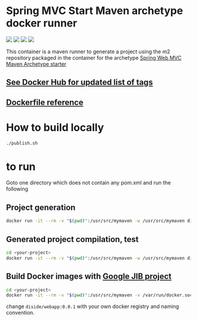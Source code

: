 # Spring MVC Start Maven archetype docker runner

[![](https://img.shields.io/docker/automated/diside/spring-mvc-start-archetype-docker.svg)](https://hub.docker.com/r/diside/spring-mvc-start-archetype-docker/tags) [![](https://img.shields.io/docker/build/diside/spring-mvc-start-archetype-docker.svg)](https://hub.docker.com/r/diside/spring-mvc-start-archetype-docker) [![](https://images.microbadger.com/badges/image/diside/spring-mvc-start-archetype-docker:5.1.10.svg)](https://hub.docker.com/r/diside/spring-mvc-start-archetype-docker) [![](https://images.microbadger.com/badges/version/diside/spring-mvc-start-archetype-docker:5.1.10.svg)](https://hub.docker.com/r/diside/spring-mvc-start-archetype-docker/tags)

[](https://microbadger.com/images/diside/spring-mvc-start-archetype-docker)

This container is a maven runner to generate a project using the m2 repository packaged in the container for the archetype 
[Spring Web MVC Maven Archetype starter](https://github.com/dilbertside/spring-mvc-start-archetype)

## [See Docker Hub for updated list of tags](https://hub.docker.com/r/diside/spring-mvc-start-archetype-docker/tags)

## [Dockerfile reference](https://github.com/dilbertside/spring-mvc-start-archetype-docker/blob/master/Dockerfile)


# How to build locally

```bash
./publish.sh
```
# to run

Goto one directory which does not contain any pom.xml and run the following

## Project generation

```bash
docker run -it --rm -v "$(pwd)":/usr/src/mymaven -w /usr/src/mymaven diside/spring-mvc-start-archetype-docker mvn archetype:generate -DarchetypeGroupId=com.github.dilbertside -DarchetypeArtifactId=spring-mvc-start-archetype -DarchetypeVersion=5.1.10
```

## Generated project compilation, test

```bash
cd <your-project>
docker run -it --rm -v "$(pwd)":/usr/src/mymaven -w /usr/src/mymaven diside/spring-mvc-start-archetype-docker:latest sh -c "mvn -q clean package test -Ptest && ls target"
```

##  Build Docker images with [Google JIB project](https://github.com/GoogleContainerTools/jib)

```bash
cd <your-project>
docker run -it --rm -v "$(pwd)":/usr/src/mymaven -v /var/run/docker.sock:/var/run/docker.sock -w /usr/src/mymaven diside/spring-mvc-start-archetype-docker:latest sh -c "mvn compile -Dimage=diside/webapp:0.0.1 jib-maven-plugin:dockerBuild"
```
change `diside/webapp:0.0.1` with your own docker registry and naming convention.
